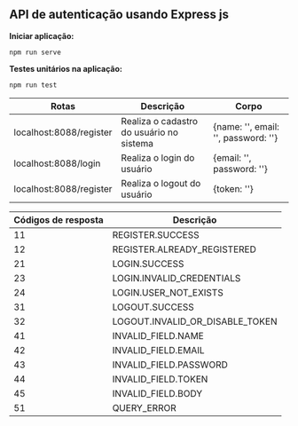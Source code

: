 <h2>API de autenticação usando Express js</h2>

<strong>Iniciar aplicação:</strong>
```
npm run serve
```
<strong>Testes unitários na aplicação:</strong>
```
npm run test
```
| Rotas | Descrição | Corpo |
| ----- | --------- | ----- |
| localhost:8088/register | Realiza o cadastro do usuário no sistema | {name: '', email: '', password: ''} |
| localhost:8088/login | Realiza o login do usuário | {email: '', password: ''} |
| localhost:8088/register | Realiza o logout do usuário | {token: ''} |

| Códigos de resposta | Descrição |
| ------------------- | --------- |
| 11 | REGISTER.SUCCESS |
| 12 | REGISTER.ALREADY_REGISTERED |
| 21 | LOGIN.SUCCESS |
| 23 | LOGIN.INVALID_CREDENTIALS |
| 24 | LOGIN.USER_NOT_EXISTS |
| 31 | LOGOUT.SUCCESS |
| 32 | LOGOUT.INVALID_OR_DISABLE_TOKEN |
| 41 | INVALID_FIELD.NAME |
| 42 | INVALID_FIELD.EMAIL |
| 43 | INVALID_FIELD.PASSWORD |
| 44 | INVALID_FIELD.TOKEN |
| 45 | INVALID_FIELD.BODY |
| 51 | QUERY_ERROR |
